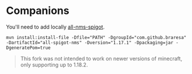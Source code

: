 # Companions

You'll need to add locally [all-nms-spigot](https://github.com/Jacxk/all-spigot-nms).

```
mvn install:install-file -Dfile="PATH" -DgroupId="com.github.braresa" -DartifactId="all-spigot-nms" -Dversion="1.17.1" -Dpackaging=jar -DgeneratePom=true
```
 
> This fork was not intended to work on newer versions of minecraft, only supporting up to 1.18.2.